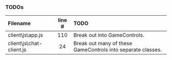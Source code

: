 ### TODOs
| Filename | line # | TODO
|:------|:------:|:------
| client\js\app.js | 110 | Break out into GameControls.
| client\js\chat-client.js | 24 | Break out many of these GameControls into separate classes.
